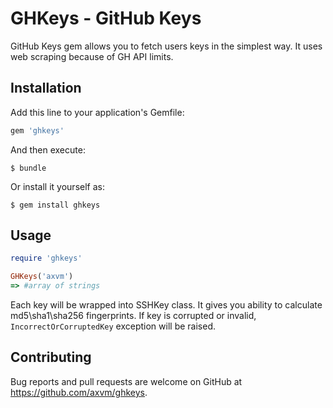 # GHKeys - GitHub Keys

GitHub Keys gem allows you to fetch users keys in the simplest way. It uses web scraping because of GH API limits.

## Installation

Add this line to your application's Gemfile:

```ruby
gem 'ghkeys'
```

And then execute:

    $ bundle

Or install it yourself as:

    $ gem install ghkeys

## Usage

```ruby
require 'ghkeys'

GHKeys('axvm')
=> #array of strings
```

Each key will be wrapped into SSHKey class. It gives you ability to calculate md5\sha1\sha256 fingerprints. If key is corrupted or invalid, `IncorrectOrCorruptedKey` exception will be raised.

## Contributing

Bug reports and pull requests are welcome on GitHub at https://github.com/axvm/ghkeys.
